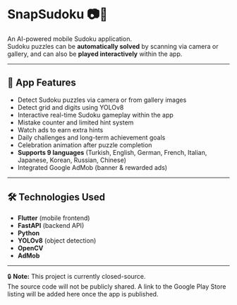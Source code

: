 # SnapSudoku 📷🧠

An AI-powered mobile Sudoku application.  
Sudoku puzzles can be **automatically solved** by scanning via camera or gallery, and can also be **played interactively** within the app.

---

## 📱 App Features

- Detect Sudoku puzzles via camera or from gallery images
- Detect grid and digits using YOLOv8
- Interactive real-time Sudoku gameplay within the app
- Mistake counter and limited hint system
- Watch ads to earn extra hints
- Daily challenges and long-term achievement goals
- Celebration animation after puzzle completion
- **Supports 9 languages** (Turkish, English, German, French, Italian, Japanese, Korean, Russian, Chinese)
- Integrated Google AdMob (banner & rewarded ads)

---

## 🛠️ Technologies Used

- **Flutter** (mobile frontend)
- **FastAPI** (backend API)
- **Python**
- **YOLOv8** (object detection)
- **OpenCV**
- **AdMob**

---

🔒 **Note:** This project is currently closed-source.  
The source code will not be publicly shared. A link to the Google Play Store listing will be added here once the app is published.

